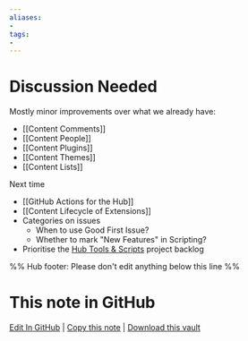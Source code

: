 ```yaml
---
aliases:
- 
tags:
- 
---
```


# Discussion Needed

Mostly minor improvements over what we already have:

- [[Content Comments]]
- [[Content People]]
- [[Content Plugins]]
- [[Content Themes]]
- [[Content Lists]]

Next time

- [[GitHub Actions for the Hub]]
- [[Content Lifecycle of Extensions]]
- Categories on issues
    - When to use Good First Issue?
    - Whether to mark "New Features" in Scripting?
- Prioritise the [Hub Tools & Scripts](https://github.com/obsidian-community/obsidian-hub/projects/1) project backlog

%% Hub footer: Please don't edit anything below this line %%

# This note in GitHub

<span class="git-footer">[Edit In GitHub](https://github.dev/obsidian-community/obsidian-hub/blob/main/00%20-%20Contribute%20to%20the%20Obsidian%20Hub/03%20Contributor%20Notes/Discussion%20Needed.md "git-hub-edit-note") | [Copy this note](https://raw.githubusercontent.com/obsidian-community/obsidian-hub/main/00%20-%20Contribute%20to%20the%20Obsidian%20Hub/03%20Contributor%20Notes/Discussion%20Needed.md "git-hub-copy-note") | [Download this vault](https://github.com/obsidian-community/obsidian-hub/archive/refs/heads/main.zip "git-hub-download-vault") </span>
